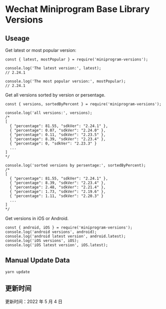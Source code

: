 
# Wechat Miniprogram Base Library Versions

## Useage

Get latest or most popular version:

```;
const { latest, mostPopular } = require('miniprogram-versions');

console.log('The latest version:', latest);
// 2.24.1

console.log('The most popular version:', mostPopular);
// 2.24.1

```

Get all versions sorted by version or persentage.

```
const { versions, sortedByPercent } = require('miniprogram-versions');

console.log('all versions:', versions);
/*
[
  { "percentage": 81.55, "sdkVer": "2.24.1" },
  { "percentage": 0.07, "sdkVer": "2.24.0" },
  { "percentage": 0.11, "sdkVer": "2.23.5" },
  { "percentage": 8.39, "sdkVer": "2.23.4" },
  { "percentage": 0, "sdkVer": "2.23.3" }
  ...
]
*/

console.log('sorted versions by persentage:', sortedByPercent);
/*
[
  { "percentage": 81.55, "sdkVer": "2.24.1" },
  { "percentage": 8.39, "sdkVer": "2.23.4" },
  { "percentage": 2.48, "sdkVer": "2.21.4" },
  { "percentage": 1.73, "sdkVer": "2.19.6" },
  { "percentage": 1.11, "sdkVer": "2.20.3" }
  ...
]
*/
```

Get versions in iOS or Android.

```
const { android, iOS } = require('miniprogram-versions');
console.log('android versions', android);
console.log('android latest version', android.latest);
console.log('iOS versions', iOS);
console.log('iOS latest version', iOS.latest);
```

## Manual Update Data

```
yarn update
```

## 更新时间

更新时间：2022 年 5 月 4 日
